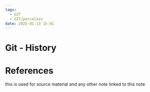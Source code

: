 ```yaml
---
tags:
  - GIT
  - GIT/porcelain
date: 2025-01-13 15:41
---
```

# Git - History




# References
this is used for source material and any other note linked to this note
